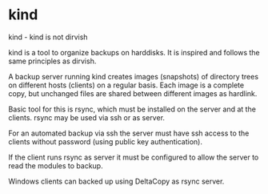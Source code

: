 # kind
kind - kind is not dirvish

kind is a tool to organize backups on harddisks. 
It is inspired and follows the same principles as dirvish.

A backup server running kind creates images (snapshots) of 
directory trees on different hosts (clients) on a regular basis. 
Each image is a complete copy, but unchanged files are 
shared between different images as hardlink. 

Basic tool for this is rsync, which must be installed on the 
server and at the clients. rsync may be used via ssh or as server.

For an automated backup via ssh the server must have ssh access 
to the clients without password (using public key authentication).

If the client runs rsync as server it must be configured to allow the
server to read the modules to backup. 

Windows clients can backed up using DeltaCopy as rsync server.


